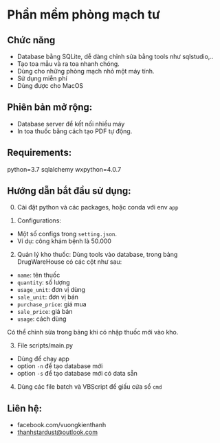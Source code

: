 ﻿# Phần mềm phòng mạch tư

## Chức năng
- Database bằng SQLite, dễ dàng chỉnh sửa bằng tools như sqlstudio,..
- Tạo toa mẫu và ra toa nhanh chóng.
- Dùng cho những phòng mạch nhỏ một máy tính.
- Sử dụng miễn phí
- Dùng được cho MacOS

## Phiên bản mở rộng:
- Database server để kết nối nhiều máy
- In toa thuốc bằng cách tạo PDF tự động.

## Requirements:
python=3.7
sqlalchemy
wxpython=4.0.7

## Hướng dẫn bắt đầu sử dụng:

0. Cài đặt python và các packages, hoặc conda với env `app`

1. Configurations:
- Một số configs trong `setting.json`.
- Ví dụ: công khám bệnh là 50.000

2. Quản lý kho thuốc:
Dùng tools vào database, trong bảng DrugWareHouse có các cột như sau:
- `name`: tên thuốc
- `quantity`: số lượng
- `usage_unit`: đơn vị dùng
- `sale_unit`: đơn vị bán
- `purchase_price`: giá mua
- `sale_price`: giá bán
- `usage`: cách dùng

Có thể chỉnh sửa trong bảng khi có nhập thuốc mới vào kho.

3. File scripts/main.py
- Dùng để chạy app
- option `-n` để tạo database mới
- option `-s` để tạo database mới có data sẵn

4. Dùng các file batch và VBScript để giấu cửa sổ `cmd`

## Liên hệ:
- facebook.com/vuongkienthanh
- thanhstardust@outlook.com
  
